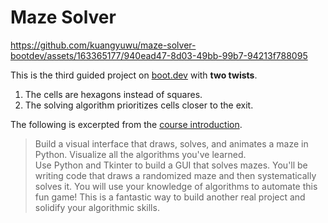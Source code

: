 # Maze Solver


https://github.com/kuangyuwu/maze-solver-bootdev/assets/163365177/940ead47-8d03-49bb-99b7-94213f788095


This is the third guided project on [boot.dev](https://www.boot.dev/) with **two twists**.
1. The cells are hexagons instead of squares.
2. The solving algorithm prioritizes cells closer to the exit.


The following is excerpted from the [course introduction](https://www.boot.dev/learn/build-maze-solver-python).

> Build a visual interface that draws, solves, and animates a maze in Python. Visualize all the algorithms you've learned.\
> Use Python and Tkinter to build a GUI that solves mazes. You'll be writing code that draws a randomized maze and then systematically solves it. You will use your knowledge of algorithms to automate this fun game! This is a fantastic way to build another real project and solidify your algorithmic skills.
